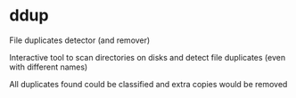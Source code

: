 # ddup
File duplicates detector (and remover)

Interactive tool to scan directories on disks and detect file duplicates (even with different names)

All duplicates found could be classified and extra copies would be removed
